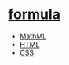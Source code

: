 # [formula](index.html)

* [MathML](https://mdn.io/mathml)
* [HTML](https://mdn.io/html)
* [CSS](https://mdn.io/css)
